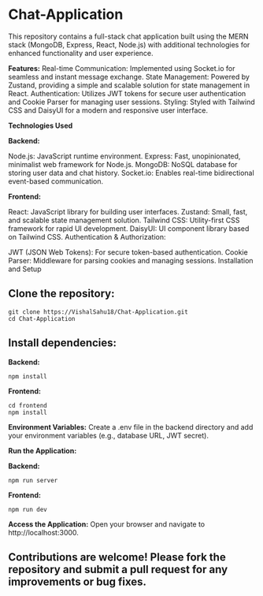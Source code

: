 # Chat-Application

This repository contains a full-stack chat application built using the MERN stack (MongoDB, Express, React, Node.js) with additional technologies for enhanced functionality and user experience.

**Features:**
Real-time Communication: Implemented using Socket.io for seamless and instant message exchange.
State Management: Powered by Zustand, providing a simple and scalable solution for state management in React.
Authentication: Utilizes JWT tokens for secure user authentication and Cookie Parser for managing user sessions.
Styling: Styled with Tailwind CSS and DaisyUI for a modern and responsive user interface.

**Technologies Used**

**Backend:**

Node.js: JavaScript runtime environment.
Express: Fast, unopinionated, minimalist web framework for Node.js.
MongoDB: NoSQL database for storing user data and chat history.
Socket.io: Enables real-time bidirectional event-based communication.

**Frontend:**

React: JavaScript library for building user interfaces.
Zustand: Small, fast, and scalable state management solution.
Tailwind CSS: Utility-first CSS framework for rapid UI development.
DaisyUI: UI component library based on Tailwind CSS.
Authentication & Authorization:

JWT (JSON Web Tokens): For secure token-based authentication.
Cookie Parser: Middleware for parsing cookies and managing sessions.
Installation and Setup

## Clone the repository:

```
git clone https://VishalSahu18/Chat-Application.git
cd Chat-Application
```
## Install dependencies:

**Backend:**

```
npm install
```
**Frontend:**

```
cd frontend
npm install
```
**Environment Variables:**
Create a .env file in the backend directory and add your environment variables (e.g., database URL, JWT secret).

**Run the Application:**

**Backend:**

```
npm run server
```
**Frontend:**
```cd frontend
npm run dev
```
**Access the Application:**
Open your browser and navigate to http://localhost:3000.


## Contributions are welcome! Please fork the repository and submit a pull request for any improvements or bug fixes.
